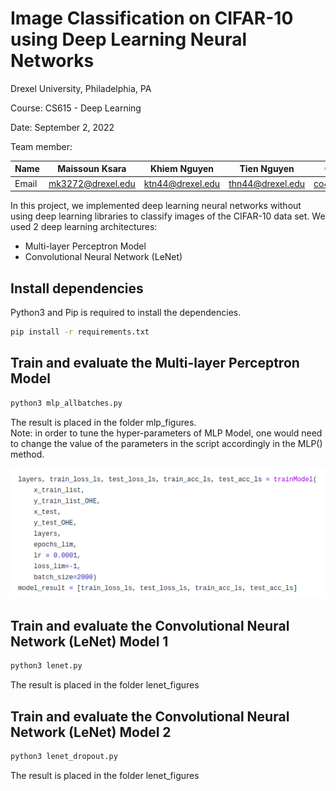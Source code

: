 # Image Classification on CIFAR-10 using Deep Learning Neural Networks

Drexel University, Philadelphia, PA

Course: CS615 - Deep Learning

Date: September 2, 2022

Team member:

| Name | Maissoun Ksara | Khiem Nguyen | Tien Nguyen | Chris Oriente |
| --- | --- | --- | --- | --- |
| Email | mk3272@drexel.edu | ktn44@drexel.edu | thn44@drexel.edu | co449@drexel.edu |

In this project, we implemented deep learning neural networks without using deep learning libraries to classify images of the CIFAR-10 data set. We used 2 deep learning architectures:

- Multi-layer Perceptron Model
- Convolutional Neural Network (LeNet)

## Install dependencies

Python3 and Pip is required to install the dependencies.

```bash
pip install -r requirements.txt
```

## Train and evaluate the Multi-layer Perceptron Model

```bash
python3 mlp_allbatches.py
```

The result is placed in the folder mlp_figures.  
Note: in order to tune the hyper-parameters of MLP Model, one would need to change the value of the parameters in the script accordingly in the MLP() method.

![Hyper-parameters tuning part of the program](hyper-parameters-tuning.png)

## Train and evaluate the Convolutional Neural Network (LeNet) Model 1

```bash
python3 lenet.py
```

The result is placed in the folder lenet_figures

## Train and evaluate the Convolutional Neural Network (LeNet) Model 2

```bash
python3 lenet_dropout.py
```

The result is placed in the folder lenet_figures

